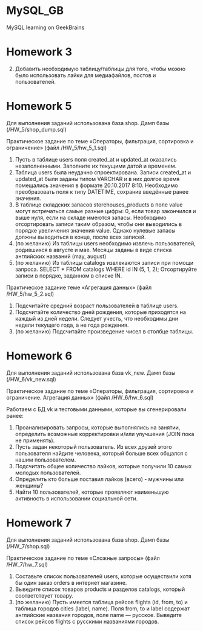 # MySQL_GB
MySQL learning on GeekBrains

# Homework 3
2. Добавить необходимую таблицу/таблицы для того, чтобы можно было использовать лайки для медиафайлов, постов и пользователей.

# Homework 5
Для выполнения заданий использована база shop. Дамп базы (/HW_5/shop_dump.sql)

Практическое задание по теме «Операторы, фильтрация, сортировка и ограничение» (файл /HW_5/hw_5_1.sql)

1. Пусть в таблице users поля created_at и updated_at оказались незаполненными. Заполните их текущими датой и временем.
2. Таблица users была неудачно спроектирована. Записи created_at и updated_at были заданы типом VARCHAR и в них долгое время помещались значения в формате 20.10.2017 8:10. Необходимо преобразовать поля к типу DATETIME, сохранив введённые ранее значения.
3. В таблице складских запасов storehouses_products в поле value могут встречаться самые разные цифры: 0, если товар закончился и выше нуля, если на складе имеются запасы. Необходимо отсортировать записи таким образом, чтобы они выводились в порядке увеличения значения value. Однако нулевые запасы должны выводиться в конце, после всех записей.
4. (по желанию) Из таблицы users необходимо извлечь пользователей, родившихся в августе и мае. Месяцы заданы в виде списка английских названий (may, august)
5. (по желанию) Из таблицы catalogs извлекаются записи при помощи запроса. SELECT * FROM catalogs WHERE id IN (5, 1, 2); Отсортируйте записи в порядке, заданном в списке IN.

Практическое задание теме «Агрегация данных» (файл /HW_5/hw_5_2.sql)

1. Подсчитайте средний возраст пользователей в таблице users.
2. Подсчитайте количество дней рождения, которые приходятся на каждый из дней недели. Следует учесть, что необходимы дни недели текущего года, а не года рождения.
3. (по желанию) Подсчитайте произведение чисел в столбце таблицы.

# Homework 6
Для выполнения заданий использована база vk_new. Дамп базы (/HW_6/vk_new.sql)

Практическое задание по теме «Операторы, фильтрация, сортировка и ограничение. Агрегация данных» (файл /HW_6/hw_6.sql)

Р​аботаем с БД vk и тестовыми данными, которые вы сгенерировали ранее:
1. Проанализировать запросы, которые выполнялись на занятии, определить возможные
корректировки и/или улучшения (JOIN пока не применять).
2. Пусть задан некоторый пользователь. Из всех друзей этого пользователя найдите человека, который больше всех общался с нашим пользователем.
3. Подсчитать общее количество лайков, которые получили 10 самых молодых пользователей.
4. Определить кто больше поставил лайков (всего) - мужчины или женщины?
5. Найти 10 пользователей, которые проявляют наименьшую активность в использовании социальной сети.

# Homework 7
Для выполнения заданий использована база shop. Дамп базы (/HW_7/shop.sql)

Практическое задание по теме «Сложные запросы» (файл /HW_7/hw_7.sql)

1. Составьте список пользователей users, которые осуществили хотя бы один заказ orders в интернет магазине.
2. Выведите список товаров products и разделов catalogs, который соответствует товару.
3. (по желанию) Пусть имеется таблица рейсов flights (id, from, to) и таблица городов cities (label, name). Поля from, to и label содержат английские названия городов, поле name — русское. Выведите список рейсов flights с русскими названиями городов.


